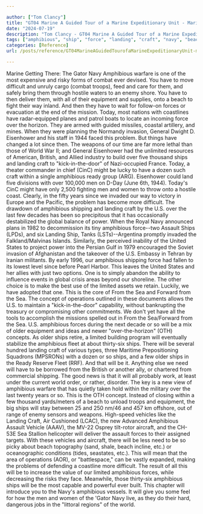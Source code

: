 ```yaml
---

author: ["Tom Clancy"]
title: "GT04 Marine A Guided Tour of a Marine Expeditionary Unit - Marine_split_090.html"
date: "2024-07-19"
description: "Tom Clancy - GT04 Marine A Guided Tour of a Marine Expeditionary Unit"
tags: ["amphibious", "ship", "force", "landing", "craft", "navy", "beach", "sea", "one", "difficult", "equipment", "today", "eisenhower", "problem", "since", "world", "within", "men", "shipping", "assault", "limited", "concept", "older", "vehicle", "warfare"]
categories: [Reference]
url: /posts/reference/GT04MarineAGuidedTourofaMarineExpeditionaryUnit-marinesplit090html

---
```



Marine
Getting There: The Gator Navy
Amphibious warfare is one of the most expensive and risky forms of combat ever devised. You have to move difficult and unruly cargo (combat troops), feed and care for them, and safely bring them through hostile waters to an enemy shore. You have to then deliver them, with all of their equipment and supplies, onto a beach to fight their way inland. And then they have to wait for follow-on forces or evacuation at the end of the mission. Today, most nations with coastlines have radar-equipped planes and patrol boats to locate an incoming force over the horizon. They are armed with guided missiles, coastal artillery, and mines.
When they were planning the Normandy invasion, General Dwight D. Eisenhower and his staff in 1944 faced this problem. But things have changed a lot since then. The weapons of our time are far more lethal than those of World War II; and General Eisenhower had the unlimited resources of American, British, and Allied industry to build over five thousand ships and landing craft to "kick-in-the-door" of Nazi-occupied France. Today, a theater commander in chief (CinC) might be lucky to have a dozen such craft within a single amphibious ready group (ARG). Eisenhower could land five divisions with over 100,000 men on D-Day (June 6th, 1944). Today's CinC might have only 2,500 fighting men and women to throw onto a hostile coast. Clearly, in the fifty years since we invaded our way to victory in Europe and the Pacific, the problem has become more difficult.
The drawdown of amphibious shipping and landing craft by the U.S. over the last few decades has been so precipitous that it has occasionally destabilized the global balance of power. When the Royal Navy announced plans in 1982 to decommission its tiny amphibious force--two Assault Ships (LPDs), and six Landing Ship, Tanks (LSTs)--Argentina promptly invaded the Falkland/Malvinas Islands. Similarly, the perceived inability of the United States to project power into the Persian Gulf in 1979 encouraged the Soviet invasion of Afghanistan and the takeover of the U.S. Embassy in Tehran by Iranian militants. By early 1996, our amphibious shipping force had fallen to its lowest level since before Pearl Harbor. This leaves the United States and her allies with just two options. One is to simply abandon the ability to influence events in global crisis areas beyond our shoreline. The other choice is to make the best use of the limited assets we retain. Luckily, we have adopted that one. This is the core of From the Sea and Forward from the Sea. The concept of operations outlined in these documents allows the U.S. to maintain a "kick-in-the-door" capability, without bankrupting the treasury or compromising other commitments.
We don't yet have all the tools to accomplish the missions spelled out in From the Sea/Forward from the Sea. U.S. amphibious forces during the next decade or so will be a mix of older equipment and ideas and newer "over-the-horizon" (OTH) concepts. As older ships retire, a limited building program will eventually stabilize the amphibious fleet at about thirty-six ships. There will be several hundred landing craft of various types, three Maritime Prepositioning Squadrons (MPSRONs) with a dozen or so ships, and a few older ships in the Ready Reserve Fleet (RRF). And that will be it. Anything else we need will have to be borrowed from the British or another ally, or chartered from commercial shipping.
The good news is that it will all probably work, at least under the current world order, or rather, disorder. The key is a new view of amphibious warfare that has quietly taken hold within the military over the last twenty years or so. This is the OTH concept. Instead of closing within a few thousand yards/meters of a beach to unload troops and equipment, the big ships will stay between 25 and 250 nm/46 and 457 km offshore, out of range of enemy sensors and weapons. High-speed vehicles like the Landing Craft, Air Cushioned (LCAC), the new Advanced Amphibious Assault Vehicle (AAAV), the MV-22 Osprey tilt-rotor aircraft, and the CH-53E Sea Stallion helicopter will deliver the assault forces to their assigned targets. With these vehicles and aircraft, there will be less need to be so picky about beach topography (sand, shale, beach incline, etc.) or oceanographic conditions (tides, seastates, etc.). This will mean that the area of operations (AOR), or "battlespace," can be vastly expanded, making the problems of defending a coastline more difficult. The result of all this will be to increase the value of our limited amphibious forces, while decreasing the risks they face. Meanwhile, those thirty-six amphibious ships will be the most capable and powerful ever built.
This chapter will introduce you to the Navy's amphibious vessels. It will give you some feel for how the men and women of the 'Gator Navy live, as they do their hard, dangerous jobs in the "littoral regions" of the world.
